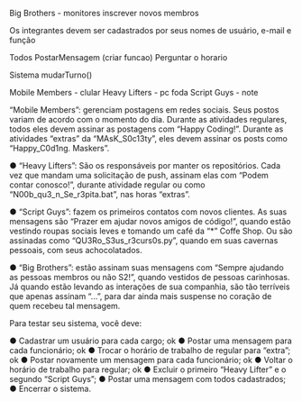 Big Brothers - monitores 
    inscrever novos membros

Os integrantes devem ser cadastrados por
seus nomes de usuário, e-mail e função

Todos
    PostarMensagem (criar funcao)
    Perguntar o horario

Sistema
    mudarTurno()


Mobile Members - clular
Heavy Lifters - pc foda
Script Guys - note


“Mobile Members”: gerenciam postagens em redes sociais.
Seus postos variam de acordo com o momento do dia. Durante
as atividades regulares, todos eles devem assinar as
postagens com “Happy Coding!”. Durante as atividades
“extras” da “MAsK_S0c13ty”, eles devem assinar os posts
como “Happy_C0d1ng. Maskers”.

● “Heavy Lifters”: São os responsáveis por manter os
repositórios. Cada vez que mandam uma solicitação de push,
assinam elas com “Podem contar conosco!”, durante atividade
regular ou como “N00b_qu3_n_Se_r3pita.bat”, nas horas
“extras”.

● “Script Guys”: fazem os primeiros contatos com novos
clientes. As suas mensagens são “Prazer em ajudar novos
amigos de código!”, quando estão vestindo roupas sociais
leves e tomando um café da “*” Coffe Shop. Ou são assinadas
como “QU3Ro_S3us_r3curs0s.py”, quando em suas cavernas
pessoais, com seus achocolatados.

● “Big Brothers”: estão assinam suas mensagens com “Sempre
ajudando as pessoas membros ou não S2!”, quando vestidos de
pessoas carinhosas. Já quando estão levando as interações
de sua companhia, são tão terríveis que apenas assinam
“...”, para dar ainda mais suspense no coração de quem
recebeu tal mensagem.

Para testar seu sistema, você deve:

● Cadastrar um usuário para cada cargo; ok
● Postar uma mensagem para cada funcionário; ok
● Trocar o horário de trabalho de regular para “extra”; ok
● Postar novamente um mensagem para cada funcionário; ok
● Voltar o horário de trabalho para regular; ok
● Excluir o primeiro “Heavy Lifter” e o segundo “Script
Guys”; 
● Postar uma mensagem com todos cadastrados;
● Encerrar o sistema.
